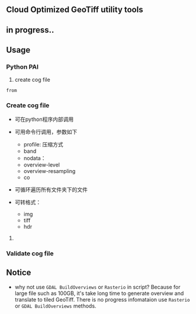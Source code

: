 ## Cloud Optimized GeoTiff utility tools

## in progress..

## Usage

### Python PAI
1. create cog file
```
from 
```
### Create cog file
- 可在python程序内部调用
- 可用命令行调用，参数如下
  - profile: 压缩方式
  - band
  - nodata：
  - overview-level
  - overview-resampling
  - co


- 可循环遍历所有文件夹下的文件
- 可转格式：
  - img
  - tiff
  - hdr

1. 

### Validate cog file
 

## Notice
- why not use `GDAL BuildOverviews` or `Rasterio` in script?
  Because for large file such as 100GB, it's take long time to generate overview and translate to tiled GeoTiff. There is no progress infomataion use `Rasterio` or `GDAL BuildOverviews` methods.
